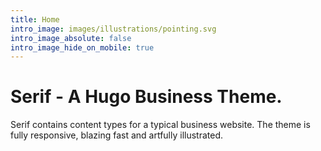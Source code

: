 ```yaml
---
title: Home
intro_image: images/illustrations/pointing.svg
intro_image_absolute: false
intro_image_hide_on_mobile: true
---
```


# Serif - A Hugo Business Theme.

Serif contains content types for a typical business website. The theme is fully responsive, blazing fast and artfully illustrated.
